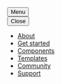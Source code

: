 <nav class="au-main-nav au-main-nav--dark" aria-label="main">
  <div class="container">
    <div class="row">
      <div class="col-md-12">
        <div id="main-nav-default--dark" class="au-main-nav__content">
          <button
            aria-controls="main-nav-default"
            aria-expanded="false"
            class="au-main-nav__toggle au-main-nav__toggle--open js-focus-me"
            onClick="return AU.mainNav.Toggle( this )">
            Menu
          </button>
          <div class="au-main-nav__menu">
            <div class="au-main-nav__menu-inner">
              <div class="au-main-nav__focus-trap-top"></div>
              <button
                aria-controls="main-nav-default"
                class="au-main-nav__toggle au-main-nav__toggle--close js-focus-me"
                onClick="return AU.mainNav.Toggle( this )">
                Close
              </button>
              <ul class="au-link-list">
                <li><a class="js-focus-me" href="#">About</a></li>
                <li><a class="js-focus-me" href="#">Get started</a></li>
                <li class="active"><a class="js-focus-me" href="#" aria-current="page">Components</a></li>
                <li><a class="js-focus-me" href="#">Templates</a></li>
                <li><a class="js-focus-me" href="#">Community</a></li>
                <li><a class="js-focus-me" href="#">Support</a></li>
              </ul>
              <div class="au-main-nav__focus-trap-bottom"></div>
            </div>
          </div>
          <div
            class="au-main-nav__overlay"
            aria-controls="main-nav-default"
            onClick="return AU.mainNav.Toggle( this )">
          </div>
        </div>
      </div>
    </div>
  </div>
</nav>
